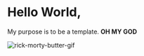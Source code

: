 # Hello World,

My purpose is to be a template. **OH MY GOD**

![rick-morty-butter-gif](https://media.giphy.com/media/Pu5F5t64WNKYE/giphy.gif)